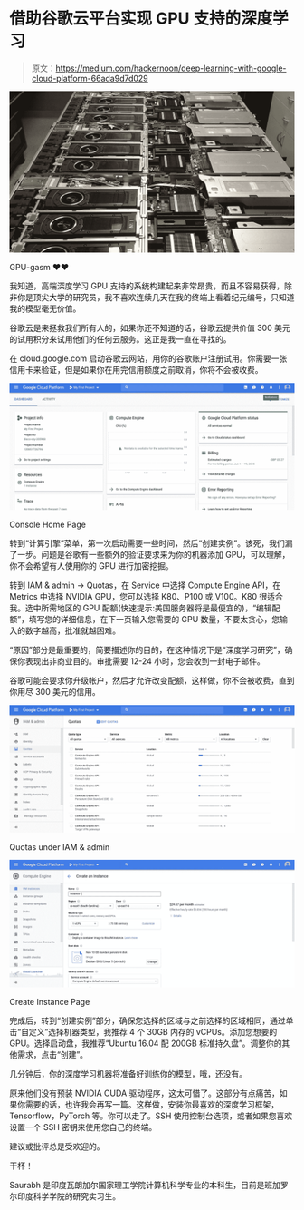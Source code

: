 # 借助谷歌云平台实现 GPU 支持的深度学习

> 原文：<https://medium.com/hackernoon/deep-learning-with-google-cloud-platform-66ada9d7d029>

![](img/bf97840fb9ca3a8765d24ff1aee3da51.png)

GPU-gasm ❤❤

我知道，高端深度学习 GPU 支持的系统构建起来非常昂贵，而且不容易获得，除非你是顶尖大学的研究员，我不喜欢连续几天在我的终端上看着纪元编号，只知道我的模型毫无价值。

谷歌云是来拯救我们所有人的，如果你还不知道的话，谷歌云提供价值 300 美元的试用积分来试用他们的任何云服务。这正是我一直在寻找的。

在 cloud.google.com 启动谷歌云网站，用你的谷歌账户注册试用。你需要一张信用卡来验证，但是如果你在用完信用额度之前取消，你将不会被收费。

![](img/fea84a43a556d68715030a5c11fdf454.png)

Console Home Page

转到“计算引擎”菜单，第一次启动需要一些时间，然后“创建实例”。该死，我们漏了一步。问题是谷歌有一些额外的验证要求来为你的机器添加 GPU，可以理解，你不会希望有人使用你的 GPU 进行加密挖掘。

转到 IAM & admin -> Quotas，在 Service 中选择 Compute Engine API，在 Metrics 中选择 NVIDIA GPU，您可以选择 K80、P100 或 V100。K80 很适合我。选中所需地区的 GPU 配额(快速提示:美国服务器将是最便宜的)，“编辑配额”，填写您的详细信息，在下一页输入您需要的 GPU 数量，不要太贪心，您输入的数字越高，批准就越困难。

“原因”部分是最重要的，简要描述你的目的，在这种情况下是“深度学习研究”，确保你表现出非商业目的。审批需要 12-24 小时，您会收到一封电子邮件。

谷歌可能会要求你升级帐户，然后才允许改变配额，这样做，你不会被收费，直到你用尽 300 美元的信用。

![](img/90efa444c02ac22c30f41b9891027302.png)

Quotas under IAM & admin

![](img/bc0e592695d939a549e0a86be3fb01f4.png)

Create Instance Page

完成后，转到“创建实例”部分，确保您选择的区域与之前选择的区域相同，通过单击“自定义”选择机器类型，我推荐 4 个 30GB 内存的 vCPUs。添加您想要的 GPU。选择启动盘，我推荐“Ubuntu 16.04 配 200GB 标准持久盘”。调整你的其他需求，点击“创建”。

几分钟后，你的深度学习机器将准备好训练你的模型，哦，还没有。

原来他们没有预装 NVIDIA CUDA 驱动程序，这太可惜了。这部分有点痛苦，如果你需要的话，也许我会再写一篇。这样做，安装你最喜欢的深度学习框架，Tensorflow，PyTorch 等。你可以走了。SSH 使用控制台选项，或者如果您喜欢设置一个 SSH 密钥来使用您自己的终端。

建议或批评总是受欢迎的。

干杯！

Saurabh 是印度瓦朗加尔国家理工学院计算机科学专业的本科生，目前是班加罗尔印度科学学院的研究实习生。